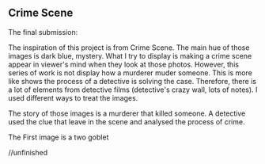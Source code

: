## Crime Scene

The final submission:

The inspiration of this project is from Crime Scene. The main hue of those images is dark blue, mystery. What I try to display is making a crime scene appear in viewer's mind when they look at those photos. However, this series of work is not display how a murderer muder someone. This is more like shows the process of a detective is solving the case. Therefore, there is a lot of elements from detective films (detective's crazy wall, lots of notes). I used different ways to treat the images.  

The story of those images is a murderer that killed someone. A detective used the clue that leave in the scene and analysed the process of crime. 

The First image is a two goblet

//unfinished 